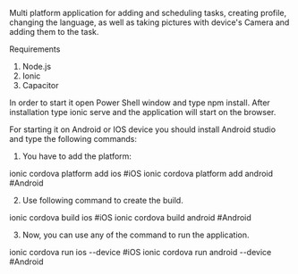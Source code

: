 Multi platform application for adding and scheduling tasks, creating profile, changing the language, as well as taking pictures with device's Camera and adding them to the task.

Requirements

1. Node.js
2. Ionic
3. Capacitor


In order to start it open Power Shell window and type npm install. After installation type ionic serve and the application will start on the browser. 

For starting it on Android or IOS device you should install Android studio and type the following commands:

1. You have to add the platform:

ionic cordova platform add ios #iOS
ionic cordova platform add android #Android

2. Use following command to create the build.

ionic cordova build ios #iOS
ionic cordova build android #Android

3. Now, you can use any of the command to run the application.

ionic cordova run ios --device #iOS
ionic cordova run android --device #Android
